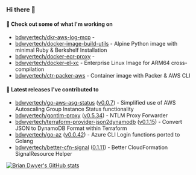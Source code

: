 ### Hi there 👋



#### 🔭 Check out some of what I'm working on

- [bdwyertech/dkr-aws-log-mcp](https://github.com/bdwyertech/dkr-aws-log-mcp) - 
- [bdwyertech/docker-image-build-utils](https://github.com/bdwyertech/docker-image-build-utils) - Alpine Python image with minimal Ruby &amp; Berkshelf Installation
- [bdwyertech/docker-ecr-proxy](https://github.com/bdwyertech/docker-ecr-proxy) - 
- [bdwyertech/docker-el-xc](https://github.com/bdwyertech/docker-el-xc) - Enterprise Linux Image for ARM64 cross-compilation
- [bdwyertech/ctr-packer-aws](https://github.com/bdwyertech/ctr-packer-aws) - Container image with Packer &amp; AWS CLI

####  🔭  Latest releases I've contributed to

- [bdwyertech/go-aws-asg-status](https://github.com/bdwyertech/go-aws-asg-status) ([v0.0.7](https://github.com/bdwyertech/go-aws-asg-status/releases/tag/v0.0.7)) - Simplified use of AWS Autoscaling Group Instance Status functionality
- [bdwyertech/gontlm-proxy](https://github.com/bdwyertech/gontlm-proxy) ([v0.5.34](https://github.com/bdwyertech/gontlm-proxy/releases/tag/v0.5.34)) - NTLM Proxy Forwarder
- [bdwyertech/terraform-provider-json2dynamodb](https://github.com/bdwyertech/terraform-provider-json2dynamodb) ([v0.1.15](https://github.com/bdwyertech/terraform-provider-json2dynamodb/releases/tag/v0.1.15)) - Convert JSON to DynamoDB Format within Terraform
- [bdwyertech/go-az](https://github.com/bdwyertech/go-az) ([v0.0.42](https://github.com/bdwyertech/go-az/releases/tag/v0.0.42)) - Azure CLI Login functions ported to Golang
- [bdwyertech/better-cfn-signal](https://github.com/bdwyertech/better-cfn-signal) ([0.1.11](https://github.com/bdwyertech/better-cfn-signal/releases/tag/0.1.11)) - Better CloudFormation SignalResource Helper

[![Brian Dwyer's GitHub stats](https://github-readme-stats.vercel.app/api?username=bdwyertech&show_icons=true&theme=gruvbox)](https://bdwyertech.net)